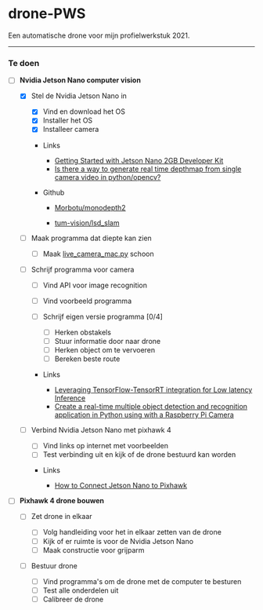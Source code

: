 # drone-PWS

Een automatische drone voor mijn profielwerkstuk 2021.

---

### Te doen

-   [ ] **Nvidia Jetson Nano computer vision**

    -   [x] Stel de Nvidia Jetson Nano in

        -   [x] Vind en download het OS
        -   [x] Installer het OS
        -   [x] Installeer camera

        -   Links

            -   [Getting Started with Jetson Nano 2GB Developer Kit](https://developer.nvidia.com/embedded/learn/get-started-jetson-nano-2gb-devkit#write)
            -   [Is there a way to generate real time depthmap from single camera video in python/opencv?](https://stackoverflow.com/questions/64685185/is-there-a-way-to-generate-real-time-depthmap-from-single-camera-video-in-python)

        -   Github

            -   [Morbotu/monodepth2](https://github.com/Morbotu/monodepth2)

            -   [tum-vision/lsd_slam](https://github.com/tum-vision/lsd_slam)

    -   [ ] Maak programma dat diepte kan zien

        -   [ ] Maak [live_camera_mac.py](live_camera_mac.py) schoon

    -   [ ] Schrijf programma voor camera

        -   [ ] Vind API voor image recognition
        -   [ ] Vind voorbeeld programma
        -   [ ] Schrijf eigen versie programma [0/4]

            -   [ ] Herken obstakels
            -   [ ] Stuur informatie door naar drone
            -   [ ] Herken object om te vervoeren
            -   [ ] Bereken beste route

        -   Links

            -   [Leveraging TensorFlow-TensorRT integration for Low latency Inference](https://blog.tensorflow.org/2021/01/leveraging-tensorflow-tensorrt-integration.html)
            -   [Create a real-time multiple object detection and recognition application in Python using with a Raspberry Pi Camera](https://maker.pro/nvidia-jetson/tutorial/deep-learning-with-jetson-nano-real-time-object-detection-and-recognition)

    -   [ ] Verbind Nvidia Jetson Nano met pixhawk 4

        -   [ ] Vind links op internet met voorbeelden
        -   [ ] Test verbinding uit en kijk of de drone bestuurd kan worden

        -   Links

            -   [How to Connect Jetson Nano to Pixhawk](https://forums.developer.nvidia.com/t/how-to-connect-jetson-nano-to-pixhawk/80189/3)

-   [ ] **Pixhawk 4 drone bouwen**

    -   [ ] Zet drone in elkaar

        -   [ ] Volg handleiding voor het in elkaar zetten van de drone
        -   [ ] Kijk of er ruimte is voor de Nvidia Jetson Nano
        -   [ ] Maak constructie voor grijparm

    -   [ ] Bestuur drone

        -   [ ] Vind programma's om de drone met de computer te besturen
        -   [ ] Test alle onderdelen uit
        -   [ ] Calibreer de drone

